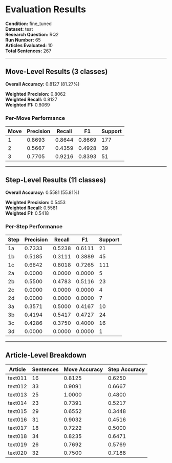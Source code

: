 # Evaluation Results

**Condition:** fine_tuned  
**Dataset:** test  
**Research Question:** RQ2  
**Run Number:** 65  
**Articles Evaluated:** 10  
**Total Sentences:** 267  

---

## Move-Level Results (3 classes)

**Overall Accuracy:** 0.8127 (81.27%)  

**Weighted Precision:** 0.8062  
**Weighted Recall:** 0.8127  
**Weighted F1:** 0.8069  

### Per-Move Performance

| Move | Precision | Recall | F1 | Support |
|------|-----------|--------|----|---------|
| 1 | 0.8693 | 0.8644 | 0.8669 | 177 |
| 2 | 0.5667 | 0.4359 | 0.4928 | 39 |
| 3 | 0.7705 | 0.9216 | 0.8393 | 51 |

---

## Step-Level Results (11 classes)

**Overall Accuracy:** 0.5581 (55.81%)  

**Weighted Precision:** 0.5453  
**Weighted Recall:** 0.5581  
**Weighted F1:** 0.5418  

### Per-Step Performance

| Step | Precision | Recall | F1 | Support |
|------|-----------|--------|----|---------|
| 1a | 0.7333 | 0.5238 | 0.6111 | 21 |
| 1b | 0.5185 | 0.3111 | 0.3889 | 45 |
| 1c | 0.6642 | 0.8018 | 0.7265 | 111 |
| 2a | 0.0000 | 0.0000 | 0.0000 | 5 |
| 2b | 0.5500 | 0.4783 | 0.5116 | 23 |
| 2c | 0.0000 | 0.0000 | 0.0000 | 4 |
| 2d | 0.0000 | 0.0000 | 0.0000 | 7 |
| 3a | 0.3571 | 0.5000 | 0.4167 | 10 |
| 3b | 0.4194 | 0.5417 | 0.4727 | 24 |
| 3c | 0.4286 | 0.3750 | 0.4000 | 16 |
| 3d | 0.0000 | 0.0000 | 0.0000 | 1 |

---

## Article-Level Breakdown

| Article | Sentences | Move Accuracy | Step Accuracy |
|---------|-----------|---------------|---------------|
| text011 | 16 | 0.8125 | 0.6250 |
| text012 | 33 | 0.9091 | 0.6667 |
| text013 | 25 | 1.0000 | 0.4800 |
| text014 | 23 | 0.7391 | 0.5217 |
| text015 | 29 | 0.6552 | 0.3448 |
| text016 | 31 | 0.9032 | 0.4516 |
| text017 | 18 | 0.7222 | 0.5000 |
| text018 | 34 | 0.8235 | 0.6471 |
| text019 | 26 | 0.7692 | 0.5769 |
| text020 | 32 | 0.7500 | 0.7188 |

